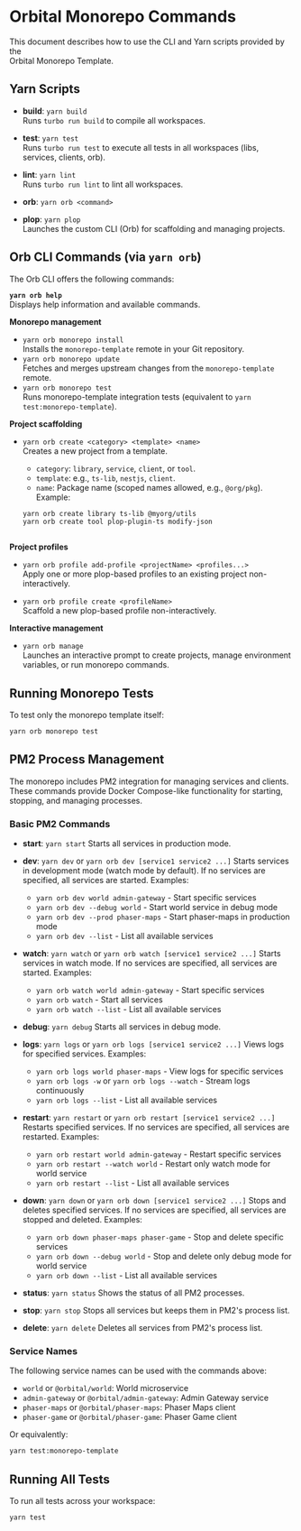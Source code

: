 # Orbital Monorepo Commands

This document describes how to use the CLI and Yarn scripts provided by the  
Orbital Monorepo Template.

## Yarn Scripts

- **build**: `yarn build`  
  Runs `turbo run build` to compile all workspaces.

- **test**: `yarn test`  
  Runs `turbo run test` to execute all tests in all workspaces (libs, services, clients, orb).

- **lint**: `yarn lint`  
  Runs `turbo run lint` to lint all workspaces.

- **orb**: `yarn orb <command>`
- **plop**: `yarn plop`  
  Launches the custom CLI (Orb) for scaffolding and managing projects.

## Orb CLI Commands (via `yarn orb`)

The Orb CLI offers the following commands:

**`yarn orb help`**  
 Displays help information and available commands.

**Monorepo management**

- `yarn orb monorepo install`  
  Installs the `monorepo-template` remote in your Git repository.
- `yarn orb monorepo update`  
  Fetches and merges upstream changes from the `monorepo-template` remote.
- `yarn orb monorepo test`  
  Runs monorepo-template integration tests (equivalent to `yarn test:monorepo-template`).

**Project scaffolding**

- `yarn orb create <category> <template> <name>`  
  Creates a new project from a template.

  - `category`: `library`, `service`, `client`, or `tool`.
  - `template`: e.g., `ts-lib`, `nestjs`, `client`.
  - `name`: Package name (scoped names allowed, e.g., `@org/pkg`).
    Example:

  ```bash
  yarn orb create library ts-lib @myorg/utils
  yarn orb create tool plop-plugin-ts modify-json
  ```

  ```

  ```

**Project profiles**

- `yarn orb profile add-profile <projectName> <profiles...>`  
  Apply one or more plop-based profiles to an existing project non-interactively.

- `yarn orb profile create <profileName>`  
  Scaffold a new plop-based profile non-interactively.

**Interactive management**

- `yarn orb manage`  
  Launches an interactive prompt to create projects, manage environment variables, or run monorepo commands.

## Running Monorepo Tests

To test only the monorepo template itself:

```bash
yarn orb monorepo test
```

## PM2 Process Management

The monorepo includes PM2 integration for managing services and clients. These commands provide Docker Compose-like functionality for starting, stopping, and managing processes.

### Basic PM2 Commands

- **start**: `yarn start`
  Starts all services in production mode.

- **dev**: `yarn dev` or `yarn orb dev [service1 service2 ...]`
  Starts services in development mode (watch mode by default). If no services are specified, all services are started.
  Examples:

  - `yarn orb dev world admin-gateway` - Start specific services
  - `yarn orb dev --debug world` - Start world service in debug mode
  - `yarn orb dev --prod phaser-maps` - Start phaser-maps in production mode
  - `yarn orb dev --list` - List all available services

- **watch**: `yarn watch` or `yarn orb watch [service1 service2 ...]`
  Starts services in watch mode. If no services are specified, all services are started.
  Examples:

  - `yarn orb watch world admin-gateway` - Start specific services
  - `yarn orb watch` - Start all services
  - `yarn orb watch --list` - List all available services

- **debug**: `yarn debug`
  Starts all services in debug mode.

- **logs**: `yarn logs` or `yarn orb logs [service1 service2 ...]`
  Views logs for specified services.
  Examples:

  - `yarn orb logs world phaser-maps` - View logs for specific services
  - `yarn orb logs -w` or `yarn orb logs --watch` - Stream logs continuously
  - `yarn orb logs --list` - List all available services

- **restart**: `yarn restart` or `yarn orb restart [service1 service2 ...]`
  Restarts specified services. If no services are specified, all services are restarted.
  Examples:

  - `yarn orb restart world admin-gateway` - Restart specific services
  - `yarn orb restart --watch world` - Restart only watch mode for world service
  - `yarn orb restart --list` - List all available services

- **down**: `yarn down` or `yarn orb down [service1 service2 ...]`
  Stops and deletes specified services. If no services are specified, all services are stopped and deleted.
  Examples:

  - `yarn orb down phaser-maps phaser-game` - Stop and delete specific services
  - `yarn orb down --debug world` - Stop and delete only debug mode for world service
  - `yarn orb down --list` - List all available services

- **status**: `yarn status`
  Shows the status of all PM2 processes.

- **stop**: `yarn stop`
  Stops all services but keeps them in PM2's process list.

- **delete**: `yarn delete`
  Deletes all services from PM2's process list.

### Service Names

The following service names can be used with the commands above:

- `world` or `@orbital/world`: World microservice
- `admin-gateway` or `@orbital/admin-gateway`: Admin Gateway service
- `phaser-maps` or `@orbital/phaser-maps`: Phaser Maps client
- `phaser-game` or `@orbital/phaser-game`: Phaser Game client

Or equivalently:

```bash
yarn test:monorepo-template
```

## Running All Tests

To run all tests across your workspace:

```bash
yarn test
```
